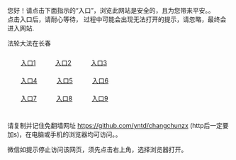 您好！请点击下面指示的“入口”，浏览此网站是安全的，且为您带来平安。。 <br/>
点击入口后，请耐心等待， 过程中可能会出现无法打开的提示，请忽略，最终会进入网站. </br>

法轮大法在长春<br/>
<div style="padding:10px"><a style="margin:20px" target="_blank" href="https://d1yn4tien5h2az.cloudfront.net/2Qpsp?ygovzf" id="ccLink1" rel="nofollow">入口1</a> <a target="_blank" style="margin:20px" href="https://d37skrn6jr7t0n.cloudfront.net/2Qpsp?abwpq" id="ccLink2" rel="nofollow">入口2</a> <a style="margin:20px" target="_blank" href="https://d3cpufcsqf3spl.cloudfront.net/2Qpsp?kpdhbp" id="ccLink3" rel="nofollow">入口3</a></div>

<div style="padding:10px" ><a style="margin:20px" target="_blank" href="https://d1yn4tien5h2az.cloudfront.net/2Qpsp?ygovzf" id="ccLink4" rel="nofollow">入口4</a> <a style="margin:20px" href="https://d37skrn6jr7t0n.cloudfront.net/2Qpsp?abwpq" target="_blank" id="ccLink5" rel="nofollow">入口5</a> <a style="margin:20px" href="https://d3cpufcsqf3spl.cloudfront.net/2Qpsp?kpdhbp" target="_blank" id="ccLink6" rel="nofollow">入口6</a></div>

<div style="padding:10px"><a style="margin:20px" target="_blank" href="https://d1yn4tien5h2az.cloudfront.net/2Qpsp?ygovzf" id="ccLink7" rel="nofollow">入口7</a> <a style="margin:20px" href="https://d37skrn6jr7t0n.cloudfront.net/2Qpsp?abwpq" target="_blank" id="ccLink8" rel="nofollow">入口8</a> <a style="margin:20px" target="_blank" href="https://d3cpufcsqf3spl.cloudfront.net/2Qpsp?kpdhbp" id="ccLink9" rel="nofollow">入口9</a></div>

<br/>



请复制并记住免翻墙网址 https://github.com/yntd/changchunzx (http后一定要加s)，在电脑或手机的浏览器均可访问。。<br/>

微信如提示停止访问该网页，须先点击右上角，选择浏览器打开。
